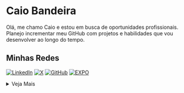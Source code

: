 # Caio Bandeira
Olá, me chamo Caio e estou em busca de oportunidades profissionais. Planejo incrementar meu GitHub com projetos e habilidades que vou desenvolver ao longo do tempo.

## Minhas Redes
[![LinkedIn](https://img.shields.io/badge/LinkedIn-1B1F23?style=for-the-badge&logo=linkedin&logoColor=white)](https://www.linkedin.com/in/caiobandeiraoliveira/)
[![X](https://img.shields.io/badge/X-000?style=for-the-badge&logo=x)](https://twitter.com/Caio_Bandeira_)
[![GitHub](https://img.shields.io/badge/GitHub-100000?style=for-the-badge&logo=github&logoColor=white)](https://github.com/Caionicky)
[![EXPO](https://img.shields.io/badge/EXPO-000?style=for-the-badge&logo=expo&logoColor=white)](https://expo.dev/@caionicky?tab=snacks)

<details>
<summary>Veja Mais</summary>
## Habilidades

#### Linguagens de Programação:
![JavaScript](https://img.shields.io/badge/JavaScript-F7DF1E?style=for-the-badge&logo=javascript&logoColor=black)
![Python](https://img.shields.io/badge/python-000?style=for-the-badge&logo=python&logoColor=ffdd54)


#### Bibliotecas e Frameworks:
![React](https://img.shields.io/badge/React-20232A?style=for-the-badge&logo=react&logoColor=61DAFB)

#### Linguagens de Marcação:

![HTML5](https://img.shields.io/badge/HTML5-E34F26?style=for-the-badge&logo=html5&logoColor=white)
![CSS3](https://img.shields.io/badge/CSS3-1572B6?style=for-the-badge&logo=css3&logoColor=white)

#### Serviço de Computação em Nuvem:
![Azure](https://img.shields.io/badge/Azure-181550?style=for-the-badge&logo=microsoft%20azure&logoColor=FFF&labelColor=181550&link=https%3A%2F%2Fimages.app.goo.gl%2FK7PN1jYJd57x4q7A8)

#### Ferramentas:

![Git](https://img.shields.io/badge/GIT-E44C30?style=for-the-badge&logo=git&logoColor=white) 
![Vscode](https://img.shields.io/badge/Vscode-01206F?style=for-the-badge&logo=visual-studio-code&logoColor=white)
![EXPO](https://img.shields.io/badge/EXPO-000?style=for-the-badge&logo=expo&logoColor=white)

#### Sistema Operacional:

![Windows](https://img.shields.io/badge/Windows-000?style=for-the-badge&logo=windows&logoColor=2CA5E0)

## GitHub Stats
![GitHub Stats](https://github-readme-stats.vercel.app/api?username=Caionicky&theme=transparent&bg_color=000&border_color=363062&show_icons=true&icon_color=4D4C7D&title_color=7976CD&text_color=FFF)

## Minhas Contribuições
![Top Langs](https://github-readme-stats-git-masterrstaa-rickstaa.vercel.app/api/top-langs/?username=Caionicky&layout=compact&bg_color=000&border_color=363062&title_color=7976CD&text_color=FFF)

## Setup

![Acer](https://img.shields.io/badge/💻_Notebook_Acer_Nitro_5-000?style=for-the-badge&logo=acer&logoColor=2E9E01)
![Processador](https://img.shields.io/badge/11th_Gen_Processador_i5-000?style=for-the-badge&logo=intel&logoColor=2CA5E0)
![Adata](https://img.shields.io/badge/⚙️_8_GB_RAM-000?style=for-the-badge&logoColor=2CA5E0)
![Armazenamento](https://img.shields.io/badge/⚙️_SSD_500_GB-000?style=for-the-badge&logoColor=2CA5E0)
![Nvidia](https://img.shields.io/badge/GTX_1650-000?style=for-the-badge&logo=nvidia&logoColor=2E9E01)
![Fone](https://img.shields.io/badge/🎧_RED_DRAGON_LAMIA_2-000?style=for-the-badge&logoColor=2CA5E0)
![Tela](https://img.shields.io/badge/🖥️_Tela_Notebook_17"_FULLHD-000?style=for-the-badge&logoColor=2CA5E0)
![Tela 2](https://img.shields.io/badge/🖥️_Monitor_LG_24"_FULLHD-000?style=for-the-badge&logo=lg&logoColor=FFF)
![Mouse](https://img.shields.io/badge/🖱️_OEX_WEAPON_MS317-000?style=for-the-badge&logoColor=FFF)
![Windows](https://img.shields.io/badge/Windows_11-000?style=for-the-badge&logo=windows&logoColor=2CA5E0)
</details>